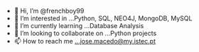 - 👋 Hi, I’m @frenchboy99
- 👀 I’m interested in ...Python, SQL, NEO4J, MongoDB, MySQL
- 🌱 I’m currently learning ...Database Analysis
- 💞️ I’m looking to collaborate on ...Python projects
- 📫 How to reach me ...jose.macedo@my.istec.pt

<!---
frenchboy99/frenchboy99 is a ✨ special ✨ repository because its `README.md` (this file) appears on your GitHub profile.
You can click the Preview link to take a look at your changes.
--->
